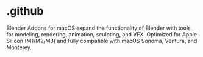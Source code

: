 # .github
Blender Addons for macOS expand the functionality of Blender with tools for modeling, rendering, animation, sculpting, and VFX. Optimized for Apple Silicon (M1/M2/M3) and fully compatible with macOS Sonoma, Ventura, and Monterey.
